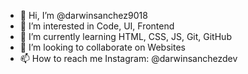 - 👋 Hi, I’m @darwinsanchez9018
- 👀 I’m interested in Code, UI, Frontend
- 🌱 I’m currently learning HTML, CSS, JS, Git, GitHub
- 💞️ I’m looking to collaborate on Websites
- 📫 How to reach me Instagram: @darwinsanchezdev

<!---
darwinsanchez9018/darwinsanchez9018 is a ✨ special ✨ repository because its `README.md` (this file) appears on your GitHub profile.
You can click the Preview link to take a look at your changes.
--->

